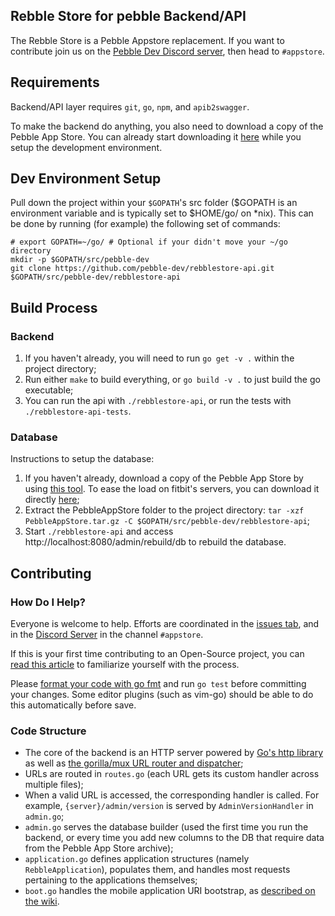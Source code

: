 ## Rebble Store for pebble Backend/API
The Rebble Store is a Pebble Appstore replacement.
If you want to contribute join us on the [Pebble Dev Discord server](http://discord.gg/aRUAYFN), then head to `#appstore`.

## Requirements

Backend/API layer requires `git`, `go`, `npm`, and `apib2swagger`.

To make the backend do anything, you also need to download a copy of the Pebble App Store. You can already start downloading it [here](https://drive.google.com/file/d/0B1rumprSXUAhTjB1aU9GUFVPUW8/view) while you setup the development environment.

## Dev Environment Setup
Pull down the project within your `$GOPATH`'s src folder ($GOPATH is an environment variable and is typically set to $HOME/go/ on \*nix). This can be done by running (for example) the following set of commands:

```shell
# export GOPATH=~/go/ # Optional if your didn't move your ~/go directory
mkdir -p $GOPATH/src/pebble-dev
git clone https://github.com/pebble-dev/rebblestore-api.git $GOPATH/src/pebble-dev/rebblestore-api
```

## Build Process

### Backend
1. If you haven't already, you will need to run `go get -v .` within the project directory;
2. Run either `make` to build everything, or `go build -v .` to just build the go executable;
3. You can run the api with `./rebblestore-api`, or run the tests with `./rebblestore-api-tests`.

### Database

Instructions to setup the database:

1. If you haven't already, download a copy of the Pebble App Store by using [this tool](https://github.com/azertyfun/PebbleAppStoreCrawler). To ease the load on fitbit's servers, you can download it directly [here](https://drive.google.com/file/d/0B1rumprSXUAhTjB1aU9GUFVPUW8/view);
2. Extract the PebbleAppStore folder to the project directory: `tar -xzf PebbleAppStore.tar.gz -C $GOPATH/src/pebble-dev/rebblestore-api`;
3. Start `./rebblestore-api` and access http://localhost:8080/admin/rebuild/db to rebuild the database.

## Contributing

### How Do I Help?

Everyone is welcome to help. Efforts are coordinated in the [issues tab](https://github.com/pebble-dev/rebblestore-api/issues), and in the [Discord Server](http://discord.gg/aRUAYFN) in the channel `#appstore`.

If this is your first time contributing to an Open-Source project, you can [read this article](https://code.tutsplus.com/tutorials/how-to-collaborate-on-github--net-34267) to familiarize yourself with the process.

Please [format your code with go fmt](https://blog.golang.org/go-fmt-your-code) and run `go test` before committing your changes. Some editor plugins (such as vim-go) should be able to do this automatically before save.


### Code Structure

* The core of the backend is an HTTP server powered by [Go's http library](https://golang.org/pkg/net/http/) as well as [the gorilla/mux URL router and dispatcher](https://github.com/gorilla/mux);
* URLs are routed in `routes.go` (each URL gets its custom handler across multiple files);
* When a valid URL is accessed, the corresponding handler is called. For example, `{server}/admin/version` is served by `AdminVersionHandler` in `admin.go`;
* `admin.go` serves the database builder (used the first time you run the backend, or every time you add new columns to the DB that require data from the Pebble App Store archive);
* `application.go` defines application structures (namely `RebbleApplication`), populates them, and handles most requests pertaining to the applications themselves;
* `boot.go` handles the mobile application URI bootstrap, as [described on the wiki](https://github.com/pebble-dev/wiki/wiki/Mobile-Application-URI-Bootstrap).